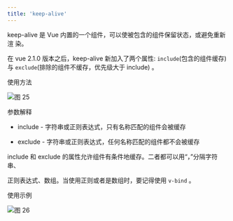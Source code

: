 ```yaml
---
title: 'keep-alive'
---
```


keep-alive 是 Vue 内置的一个组件，可以使被包含的组件保留状态，或避免重新渲
染。

在 vue 2.1.0 版本之后，keep-alive 新加入了两个属性: `include`(包含的组件缓存) 与
`exclude`(排除的组件不缓存，优先级大于 include) 。

使用方法

![图 25](https://gitee.com/wongabner/picgo/raw/master/2021-03-23-19-19-41.png)  

参数解释

* include - 字符串或正则表达式，只有名称匹配的组件会被缓存

* exclude - 字符串或正则表达式，任何名称匹配的组件都不会被缓存

include 和 exclude 的属性允许组件有条件地缓存。二者都可以用“，”分隔字符串、

正则表达式、数组。当使用正则或者是数组时，要记得使用 `v-bind` 。

使用示例

![图 26](https://gitee.com/wongabner/picgo/raw/master/2021-03-23-19-19-56.png)  
